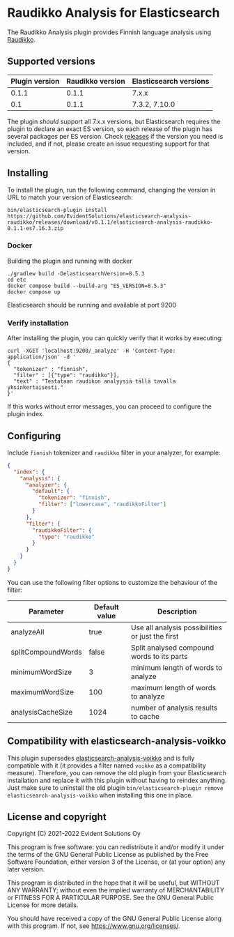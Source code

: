 # Raudikko Analysis for Elasticsearch

The Raudikko Analysis plugin provides Finnish language analysis using [Raudikko](https://github.com/EvidentSolutions/raudikko).

## Supported versions

| Plugin version | Raudikko version | Elasticsearch versions |
| -------------- | ---------------- | ---------------------- |
| 0.1.1          | 0.1.1            | 7.x.x                  |
| 0.1            | 0.1.1            | 7.3.2, 7.10.0          |

The plugin *should* support all 7.x.x versions, but Elasticsearch requires the plugin to declare an exact ES version, so each release of the plugin has several packages per ES version. Check [releases](https://github.com/EvidentSolutions/elasticsearch-analysis-raudikko/releases) if the version you need is included, and if not, please create an issue requesting support for that version.


## Installing

To install the plugin, run the following command, changing the version in URL to match your version of Elasticsearch:

```
bin/elasticsearch-plugin install https://github.com/EvidentSolutions/elasticsearch-analysis-raudikko/releases/download/v0.1.1/elasticsearch-analysis-raudikko-0.1.1-es7.16.3.zip
```

### Docker
Building the plugin and running with docker
```
./gradlew build -DelasticsearchVersion=8.5.3
cd etc
docker compose build --build-arg "ES_VERSION=8.5.3"
docker compose up
```
Elasticsearch should be running and available at port 9200

### Verify installation

After installing the plugin, you can quickly verify that it works by executing:

```
curl -XGET 'localhost:9200/_analyze' -H 'Content-Type: application/json' -d '
{
  "tokenizer" : "finnish",
  "filter" : [{"type": "raudikko"}],
  "text" : "Testataan raudikon analyysiä tällä tavalla yksinkertaisesti."
}'
```

If this works without error messages, you can proceed to configure the plugin index.

## Configuring

Include `finnish` tokenizer and `raudikko` filter in your analyzer, for example:

```json
{
  "index": {
    "analysis": {
      "analyzer": {
        "default": {
          "tokenizer": "finnish",
          "filter": ["lowercase", "raudikkoFilter"]
        }
      },
      "filter": {
        "raudikkoFilter": {
          "type": "raudikko"
        }
      }
    }
  }
}
```

You can use the following filter options to customize the behaviour of the filter:

| Parameter           | Default value | Description                                      |
|---------------------|---------------|--------------------------------------------------|
| analyzeAll          | true          | Use all analysis possibilities or just the first |
| splitCompoundWords  | false         | Split analysed compound words to its parts       |
| minimumWordSize     | 3             | minimum length of words to analyze               |
| maximumWordSize     | 100           | maximum length of words to analyze               |
| analysisCacheSize   | 1024          | number of analysis results to cache              |

## Compatibility with elasticsearch-analysis-voikko

This plugin supersedes [elasticsearch-analysis-voikko](https://github.com/EvidentSolutions/elasticsearch-analysis-voikko) and
is fully compatible with it (it provides a filter named `voikko` as a compatibility measure). Therefore, you can remove
the old plugin from your Elasticsearch installation and replace it with this plugin without having to reindex anything.
Just make sure to uninstall the old plugin `bin/elasticsearch-plugin remove elasticsearch-analysis-voikko` when installing
this one in place.

## License and copyright

Copyright (C) 2021-2022  Evident Solutions Oy

This program is free software: you can redistribute it and/or modify
it under the terms of the GNU General Public License as published by
the Free Software Foundation, either version 3 of the License, or
(at your option) any later version.

This program is distributed in the hope that it will be useful,
but WITHOUT ANY WARRANTY; without even the implied warranty of
MERCHANTABILITY or FITNESS FOR A PARTICULAR PURPOSE.  See the
GNU General Public License for more details.

You should have received a copy of the GNU General Public License
along with this program.  If not, see <https://www.gnu.org/licenses/>.
